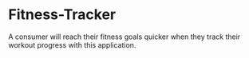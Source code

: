 # Fitness-Tracker
A consumer will reach their fitness goals quicker when they track their workout progress with this application.
